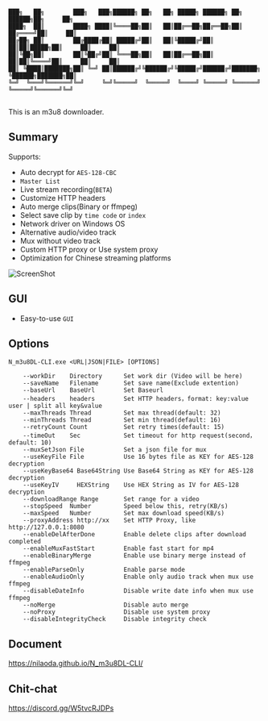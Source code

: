 ```

███╗   ██╗        ███╗   ███╗██████╗ ██╗   ██╗ █████╗ ██████╗ ██╗       ██████╗██╗     ██╗
████╗  ██║        ████╗ ████║╚════██╗██║   ██║██╔══██╗██╔══██╗██║      ██╔════╝██║     ██║
██╔██╗ ██║        ██╔████╔██║ █████╔╝██║   ██║╚█████╔╝██║  ██║██║█████╗██║     ██║     ██║
██║╚██╗██║        ██║╚██╔╝██║ ╚═══██╗██║   ██║██╔══██╗██║  ██║██║╚════╝██║     ██║     ██║
██║ ╚████║███████╗██║ ╚═╝ ██║██████╔╝╚██████╔╝╚█████╔╝██████╔╝███████╗ ╚██████╗███████╗██║
╚═╝  ╚═══╝╚══════╝╚═╝     ╚═╝╚═════╝  ╚═════╝  ╚════╝ ╚═════╝ ╚══════╝  ╚═════╝╚══════╝╚═╝
                                                                                          
```
This is an m3u8 downloader.  
## Summary
Supports: 
  * Auto decrypt for `AES-128-CBC`
  * `Master List`
  * Live stream recording(`BETA`)
  * Customize HTTP headers
  * Auto merge clips(Binary or ffmpeg)
  * Select save clip by `time code` or `index`
  * Network driver on Windows OS
  * Alternative audio/video track
  * Mux without video track
  * Custom HTTP proxy or Use system proxy
  * Optimization for Chinese streaming platforms
  
  ![ScreenShot](https://nilaoda.github.io/N_m3u8DL-CLI/source/images/%E7%9B%B4%E6%8E%A5%E4%BD%BF%E7%94%A8.gif)  
  
## GUI
  * Easy-to-use `GUI`
  
## Options
```
N_m3u8DL-CLI.exe <URL|JSON|FILE> [OPTIONS]  

    --workDir    Directory      Set work dir (Video will be here)
    --saveName   Filename       Set save name(Exclude extention)
    --baseUrl    BaseUrl        Set Baseurl
    --headers    headers        Set HTTP headers，format: key:value user | split all key&value
    --maxThreads Thread         Set max thread(default: 32)
    --minThreads Thread         Set min thread(default: 16)
    --retryCount Count          Set retry times(default: 15)
    --timeOut    Sec            Set timeout for http request(second，default: 10)
    --muxSetJson File           Set a json file for mux
    --useKeyFile File           Use 16 bytes file as KEY for AES-128 decryption
    --useKeyBase64 Base64String Use Base64 String as KEY for AES-128 decryption
    --useKeyIV     HEXString    Use HEX String as IV for AES-128 decryption
    --downloadRange Range       Set range for a video
    --stopSpeed  Number         Speed below this, retry(KB/s)
    --maxSpeed   Number         Set max download speed(KB/s)
    --proxyAddress http://xx    Set HTTP Proxy, like http://127.0.0.1:8080
    --enableDelAfterDone        Enable delete clips after download completed
    --enableMuxFastStart        Enable fast start for mp4
    --enableBinaryMerge         Enable use binary merge instead of ffmpeg
    --enableParseOnly           Enable parse mode
    --enableAudioOnly           Enable only audio track when mux use ffmpeg
    --disableDateInfo           Disable write date info when mux use ffmpeg
    --noMerge                   Disable auto merge
    --noProxy                   Disable use system proxy
    --disableIntegrityCheck     Disable integrity check
```
  
## Document
  https://nilaoda.github.io/N_m3u8DL-CLI/

## Chit-chat
https://discord.gg/W5tvcRJDPs
